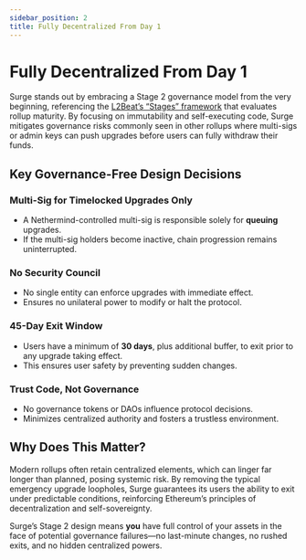 ```yaml
---
sidebar_position: 2
title: Fully Decentralized From Day 1
---
```


# Fully Decentralized From Day 1

Surge stands out by embracing a Stage 2 governance model from the very beginning, referencing the [L2Beat’s “Stages” framework](https://medium.com/l2beat/introducing-stages-a-framework-to-evaluate-rollups-maturity-d290bb22befe) that evaluates rollup maturity. By focusing on immutability and self-executing code, Surge mitigates governance risks commonly seen in other rollups where multi-sigs or admin keys can push upgrades before users can fully withdraw their funds.

## Key Governance-Free Design Decisions

### Multi-Sig for Timelocked Upgrades Only
- A Nethermind-controlled multi-sig is responsible solely for **queuing** upgrades.
- If the multi-sig holders become inactive, chain progression remains uninterrupted.

### No Security Council
- No single entity can enforce upgrades with immediate effect.
- Ensures no unilateral power to modify or halt the protocol.

### 45-Day Exit Window
- Users have a minimum of **30 days**, plus additional buffer, to exit prior to any upgrade taking effect.
- This ensures user safety by preventing sudden changes.

### Trust Code, Not Governance
- No governance tokens or DAOs influence protocol decisions.
- Minimizes centralized authority and fosters a trustless environment.

## Why Does This Matter?

Modern rollups often retain centralized elements, which can linger far longer than planned, posing systemic risk. By removing the typical emergency upgrade loopholes, Surge guarantees its users the ability to exit under predictable conditions, reinforcing Ethereum’s principles of decentralization and self-sovereignty.

Surge’s Stage 2 design means **you** have full control of your assets in the face of potential governance failures—no last-minute changes, no rushed exits, and no hidden centralized powers.
